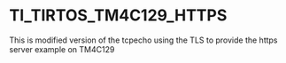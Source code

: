 # TI_TIRTOS_TM4C129_HTTPS
This is modified version of the tcpecho using the TLS to provide the https server example on TM4C129
